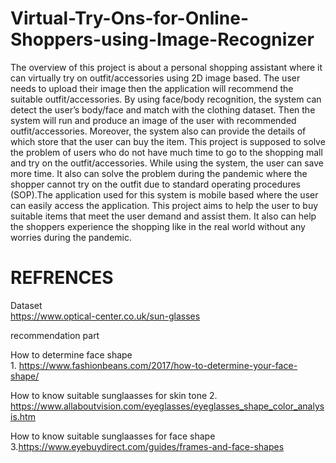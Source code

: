 # Virtual-Try-Ons-for-Online-Shoppers-using-Image-Recognizer
The overview of this project is about a personal shopping assistant where it can virtually try on outfit/accessories using 2D image based. The user needs to upload their image then the application will recommend the suitable outfit/accessories. By using face/body recognition, the system can detect the user’s body/face and match with the clothing dataset. Then the system will run and produce an image of the user with recommended outfit/accessories. Moreover, the system also can provide the details of which store that the user can buy the item. This project is supposed to solve the problem of users who do not have much time to go to the shopping mall and try on the outfit/accessories. While using the system, the user can save more time. It also can solve the problem during the pandemic where the shopper cannot try on the outfit due to standard operating procedures (SOP).The application used for this system is mobile based where the user can easily access the application. This project aims to help the user to buy suitable items that meet the user demand and assist them. It also can help the shoppers experience the shopping like in the real world without any worries during the pandemic.

# REFRENCES

Dataset
<br /> https://www.optical-center.co.uk/sun-glasses

recommendation part

How to determine face shape
<br /> 1. https://www.fashionbeans.com/2017/how-to-determine-your-face-shape/

How to know suitable sunglaasses for skin tone
2. https://www.allaboutvision.com/eyeglasses/eyeglasses_shape_color_analysis.htm

How to know suitable sunglaasses for face shape
3.https://www.eyebuydirect.com/guides/frames-and-face-shapes


